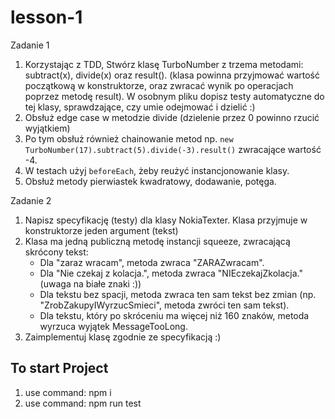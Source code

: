 # lesson-1

Zadanie 1

1. Korzystając z TDD, Stwórz klasę TurboNumber z trzema metodami: subtract(x), divide(x) oraz result(). (klasa powinna przyjmować wartość początkową w konstruktorze, oraz zwracać wynik po operacjach poprzez metodę result).
   W osobnym pliku dopisz testy automatyczne do tej klasy, sprawdzające, czy umie odejmować i dzielić :)
2. Obsłuż edge case w metodzie divide (dzielenie przez 0 powinno rzucić wyjątkiem)
3. Po tym obsłuż również chainowanie metod np. `new TurboNumber(17).subtract(5).divide(-3).result()` zwracające wartość -4.
4. W testach użyj `beforeEach`, żeby reużyć instancjonowanie klasy.
5. Obsłuż metody pierwiastek kwadratowy, dodawanie, potęga.

Zadanie 2

1. Napisz specyfikację (testy) dla klasy NokiaTexter. Klasa przyjmuje w konstruktorze jeden argument (tekst)
2. Klasa ma jedną publiczną metodę instancji squeeze, zwracającą skrócony tekst:
   - Dla "zaraz wracam", metoda zwraca "ZARAZwracam".
   - Dla "Nie czekaj z kolacja.", metoda zwraca "NIEczekajZkolacja." (uwaga na białe znaki :))
   - Dla tekstu bez spacji, metoda zwraca ten sam tekst bez zmian (np. "ZrobZakupyIWyrzucSmieci", metoda zwróci ten sam tekst).
   - Dla tekstu, który po skróceniu ma więcej niż 160 znaków, metoda wyrzuca wyjątek MessageTooLong.
3. Zaimplementuj klasę zgodnie ze specyfikacją :)

## To start Project

1. use command: npm i
2. use command: npm run test
